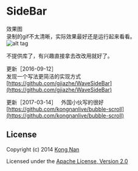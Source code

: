 # SideBar
效果图   
录制的gif不太清晰，实际效果最好还是运行起来看看。  
![alt tag](https://github.com/kongnanlive/SideBar/blob/master/gif5.gif)

不提供库了，有兴趣直接拿去改改用就好了。   

更新［2016-09-12］   
发现一个写法更简洁的实现方式   
[https://github.com/gjiazhe/WaveSideBar](https://github.com/gjiazhe/WaveSideBar)

更新［2017-03-14］   
外国小伙写的很好 
[https://github.com/kongnanlive/bubble-scroll](https://github.com/kongnanlive/bubble-scroll)



## License
Copyright (c) 2014 [Kong Nan](http://weibo.com/kongnan)

Licensed under the [Apache License, Version 2.0](http://www.apache.org/licenses/LICENSE-2.0.html)
